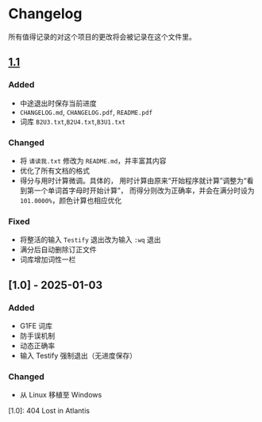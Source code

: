 # Changelog

所有值得记录的对这个项目的更改将会被记录在这个文件里。

## [1.1]

### Added

- 中途退出时保存当前进度
- `CHANGELOG.md`, `CHANGELOG.pdf`, `README.pdf`
- 词库 `B2U3.txt`,`B2U4.txt`,`B3U1.txt`

### Changed

- 将 `请读我.txt` 修改为 `README.md`，并丰富其内容
- 优化了所有文档的格式
- 得分与用时计算微调。具体的，
  用时计算由原来“开始程序就计算”调整为“看到第一个单词首字母时开始计算”，
  而得分则改为正确率，并会在满分时设为 `101.0000%`，颜色计算也相应优化

### Fixed

- 将整活的输入 `Testify` 退出改为输入 `:wq` 退出
- 满分后自动删除订正文件
- 词库增加词性一栏

## [1.0] - 2025-01-03

### Added

- G1FE 词库
- 防手误机制
- 动态正确率
- 输入 Testify 强制退出（无进度保存）

### Changed

- 从 Linux 移植至 Windows

[1.1]: https://github.com/AMALIGADAY/EFZ_recite_word-in-Windows/releases/tag/v1.1

[1.0]: 404 Lost in Atlantis
